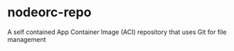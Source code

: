 # nodeorc-repo
A self contained App Container Image (ACI) repository that uses Git for file management
